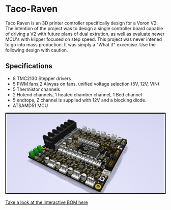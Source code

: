 # Taco-Raven
Taco Raven is an 3D printer controller specifically design for a Voron V2. The intention of the project was to design a single controller board capable of driving a V2 with future plans of dual extrution, as well as evaluate newer MCU's with klipper focused on step speed. This project was never intened to go into mass production. It was simply a "What if" excercise. Use the following design with caution.
## Specifications
* 8 TMC2130 Stepper drivers
* 5 PWM fans,2 Alwyas on fans, unified voltage selection (5V, 12V, VIN)
* 5 Thermistor channels
* 2 Hotend channels, 1 heated chamber channel, 1 Bed channel
* 5 endtops, Z channel is supplied with 12V and a blocking diode.
* ATSAMD51 MCU 

![Alt text](ISO_Assembly.png?raw=true "Optional Title")

[Take a look at the interactive BOM here](KiCad\bom\ibom.html)